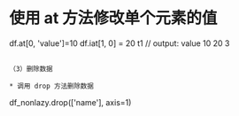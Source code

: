 # 使用 at 方法修改单个元素的值
df.at[0, 'value']=10
df.iat[1, 0] = 20
t1
// output:
value
10
20
3
```

（3）删除数据

* 调用 drop 方法删除数据

```
df_nonlazy.drop(['name'], axis=1)
```

